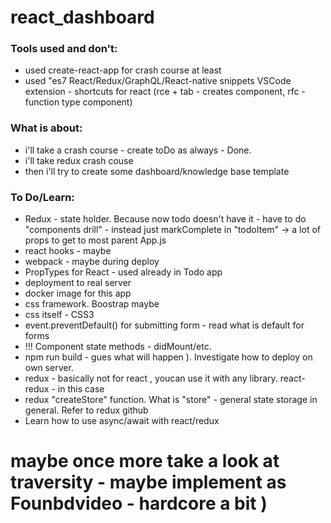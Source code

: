 # react_dashboard



### Tools used and don't:
- used create-react-app for crash course at least
- used "es7 React/Redux/GraphQL/React-native snippets VSCode extension - shortcuts for react (rce + tab - creates component, rfc - function type component)

### What is about: 
- i'll take a crash course - create toDo as always - Done.
- i'll take redux crash couse 
- then i'll try to create some dashboard/knowledge base template


### To Do/Learn:
- Redux - state holder. Because now todo doesn't have it - have to do "components drill" - instead just markComplete in "todoItem" -> a lot of props to get to most parent App.js
- react hooks - maybe
- webpack - maybe during deploy
- PropTypes for React - used already in Todo app
- deployment to real server 
- docker image for this app
- css framework. Boostrap maybe
- css itself - CSS3
- event.preventDefault() for submitting form - read what is default for forms
- !!! Component state methods - didMount/etc.
- npm run build - gues what will happen ). Investigate how to deploy on own server. 
- redux - basically not for react , youcan use it with any library. react-redux - in this case
- redux "createStore" function. What is "store" - general state storage in general. Refer to redux github
- Learn how to use async/await with react/redux

# maybe once more take a look at traversity - maybe implement as Founbdvideo - hardcore a bit )
